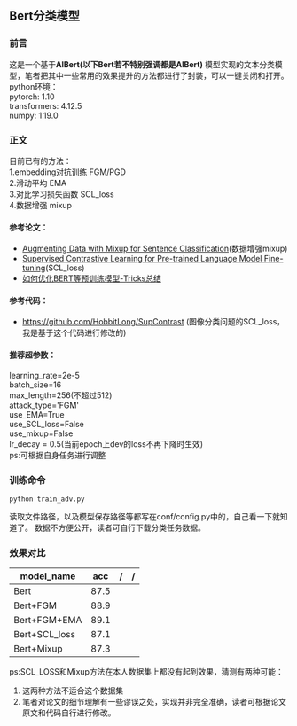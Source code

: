 ## Bert分类模型
### 前言
这是一个基于**AlBert(以下Bert若不特别强调都是AlBert)** 模型实现的文本分类模型，笔者把其中一些常用的效果提升的方法都进行了封装，可以一键关闭和打开。  
python环境：  
pytorch:    1.10  
transformers:   4.12.5  
numpy:  1.19.0  

### 正文
目前已有的方法：  
1.embedding对抗训练 FGM/PGD  
2.滑动平均 EMA  
3.对比学习损失函数 SCL_loss  
4.数据增强 mixup  

#### 参考论文：
- [Augmenting Data with Mixup for Sentence Classification](https://arxiv.org/pdf/1905.08941.pdf)(数据增强mixup)
- [Supervised Contrastive Learning for Pre-trained Language Model Fine-tuning](https://arxiv.org/pdf/2011.01403.pdf)(SCL_loss)
- [如何优化BERT等预训练模型-Tricks总结](https://jishuin.proginn.com/p/763bfbd54336)

#### 参考代码：
- https://github.com/HobbitLong/SupContrast (图像分类问题的SCL_loss，我是基于这个代码进行修改的)

#### 推荐超参数：
learning_rate=2e-5  
batch_size=16  
max_length=256(不超过512)  
attack_type='FGM'  
use_EMA=True  
use_SCL_loss=False  
use_mixup=False  
lr_decay = 0.5(当前epoch上dev的loss不再下降时生效)  
ps:可根据自身任务进行调整

### 训练命令
`python train_adv.py`

读取文件路径，以及模型保存路径等都写在conf/config.py中的，自己看一下就知道了。
数据不方便公开，读者可自行下载分类任务数据。

### 效果对比

| model_name | acc | / | / |
| --- | --- | --- | --- |
| Bert | 87.5 |  |  |
| Bert+FGM | 88.9 |  |  |
| Bert+FGM+EMA | 89.1 |  |  |
| Bert+SCL_loss | 87.1 |  |  |
| Bert+Mixup |87.3 | | |

ps:SCL_LOSS和Mixup方法在本人数据集上都没有起到效果，猜测有两种可能：
1. 这两种方法不适合这个数据集
2. 笔者对论文的细节理解有一些谬误之处，实现并非完全准确，读者可根据论文原文和代码自行进行修改。
